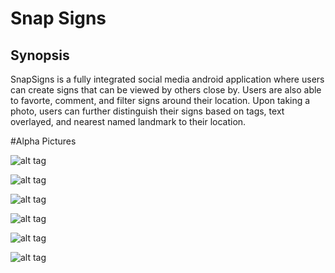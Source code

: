 # Snap Signs

## Synopsis

SnapSigns is a fully integrated social media android application where users can create signs that can be viewed by others close by. Users are also able to favorte, comment, and filter signs around their location. Upon taking a photo, users can further distinguish their signs based on tags, text overlayed, and nearest named landmark to their location.

#Alpha Pictures

![alt tag](http://i.imgur.com/cJ4jTQn.jpg)

![alt tag](http://i.imgur.com/Osfhygt.jpg)

![alt tag](http://i.imgur.com/yY3ehhx.jpg)

![alt tag](http://i.imgur.com/UxtPNfV.jpg)

![alt tag](http://i.imgur.com/nGgjRtb.jpg)

![alt tag](http://i.imgur.com/BEDChMJ.png)

